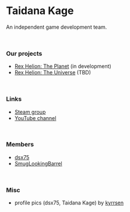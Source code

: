 # Taidana Kage

An independent game development team.

<br>

### Our projects

- [Rex Helion: The Planet](https://taidanakage.github.io/RexHelion/) (in development)
- [Rex Helion: The Universe](https://taidanakage.github.io/RexHelion2/) (TBD)

<br>

### Links

- [Steam group](https://steamcommunity.com/groups/TaidanaKage)
- [YouTube channel](https://www.youtube.com/channel/UC4yk3UF3tJcJIN2ptavI1hA)

<br>

### Members

- [dsx75](https://steamcommunity.com/id/dsx75)
- [SmugLookingBarrel](https://steamcommunity.com/id/smugbarrel)

<br>

### Misc

- profile pics (dsx75, Taidana Kage) by [kyrrsen](https://www.deviantart.com/kyrrsen)

<br>
<br>
<br>
